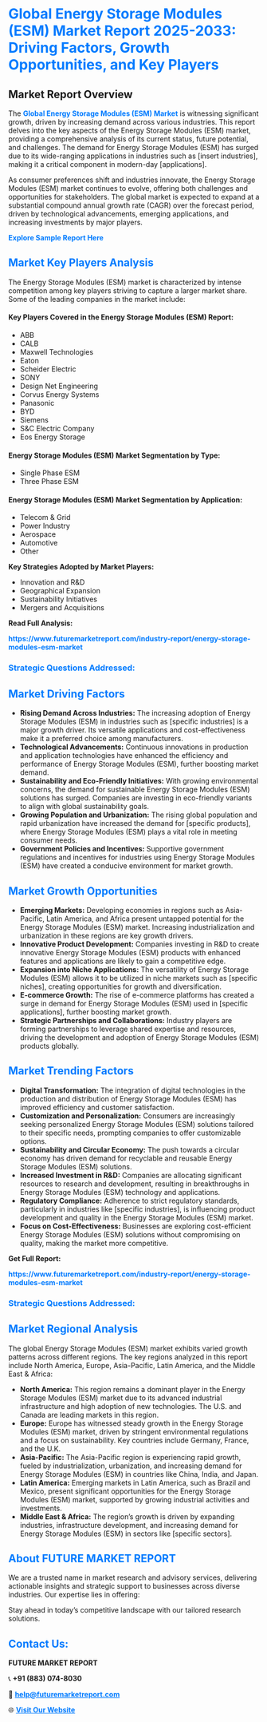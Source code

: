 <h1 style="color: #007BFF;">Global Energy Storage Modules (ESM) Market Report 2025-2033: Driving Factors, Growth Opportunities, and Key Players</h1>

<section id="overview">
<h2>Market Report Overview</h2>
<p>The <a href="https://www.futuremarketreport.com/industry-report/energy-storage-modules-esm-market" style="color: #007BFF; text-decoration: none;"><strong>Global Energy Storage Modules (ESM) Market</strong></a> is witnessing significant growth, driven by increasing demand across various industries. This report delves into the key aspects of the Energy Storage Modules (ESM) market, providing a comprehensive analysis of its current status, future potential, and challenges. The demand for Energy Storage Modules (ESM) has surged due to its wide-ranging applications in industries such as [insert industries], making it a critical component in modern-day [applications].</p>
<p>As consumer preferences shift and industries innovate, the Energy Storage Modules (ESM) market continues to evolve, offering both challenges and opportunities for stakeholders. The global market is expected to expand at a substantial compound annual growth rate (CAGR) over the forecast period, driven by technological advancements, emerging applications, and increasing investments by major players.</p>
</section>

<section id="overview">
<p><a href="https://www.futuremarketreport.com/request-sample/reportId=90246" style="color: #007BFF; text-decoration: none;"><strong>Explore Sample Report Here</strong></a></p>
</section>

<section id="key-players">
<h2 style="color: #007BFF;">Market Key Players Analysis</h2>
<p>The Energy Storage Modules (ESM) market is characterized by intense competition among key players striving to capture a larger market share. Some of the leading companies in the market include:</p>
<h4>Key Players Covered in the Energy Storage Modules (ESM) Report:</h4>
<ul><li>ABB</li><li>CALB</li><li>Maxwell Technologies</li><li>Eaton</li><li>Scheider Electric</li><li>SONY</li><li>Design Net Engineering</li><li>Corvus Energy Systems</li><li>Panasonic</li><li>BYD</li><li>Siemens</li><li>S&amp;C Electric Company</li><li>Eos Energy Storage</li></ul>
<h4>Energy Storage Modules (ESM) Market Segmentation by Type:</h4>
<ul><li>Single Phase ESM</li><li>Three Phase ESM</li></ul>

<h4>Energy Storage Modules (ESM) Market Segmentation by Application:</h4>
<ul><li>Telecom &amp; Grid</li><li>Power Industry</li><li>Aerospace</li><li>Automotive</li><li>Other</li></ul>
<p><strong>Key Strategies Adopted by Market Players:</strong></p>
<ul>
<li>Innovation and R&D</li>
<li>Geographical Expansion</li>
<li>Sustainability Initiatives</li>
<li>Mergers and Acquisitions</li>
</ul>
</section>

<section>
<p><strong>Read Full Analysis: </strong></p><a href="https://www.futuremarketreport.com/industry-report/energy-storage-modules-esm-market" style="color: #007BFF; text-decoration: none;"><strong>https://www.futuremarketreport.com/industry-report/energy-storage-modules-esm-market</strong></a>
<h3 style="color: #007BFF;">Strategic Questions Addressed:</h3>
</section>

<section id="driving-factors">
<h2 style="color: #007BFF;">Market Driving Factors</h2>
<ul>
<li><strong>Rising Demand Across Industries:</strong> The increasing adoption of Energy Storage Modules (ESM) in industries such as [specific industries] is a major growth driver. Its versatile applications and cost-effectiveness make it a preferred choice among manufacturers.</li>
<li><strong>Technological Advancements:</strong> Continuous innovations in production and application technologies have enhanced the efficiency and performance of Energy Storage Modules (ESM), further boosting market demand.</li>
<li><strong>Sustainability and Eco-Friendly Initiatives:</strong> With growing environmental concerns, the demand for sustainable Energy Storage Modules (ESM) solutions has surged. Companies are investing in eco-friendly variants to align with global sustainability goals.</li>
<li><strong>Growing Population and Urbanization:</strong> The rising global population and rapid urbanization have increased the demand for [specific products], where Energy Storage Modules (ESM) plays a vital role in meeting consumer needs.</li>
<li><strong>Government Policies and Incentives:</strong> Supportive government regulations and incentives for industries using Energy Storage Modules (ESM) have created a conducive environment for market growth.</li>
</ul>
</section>

<section id="growth-opportunities">
<h2 style="color: #007BFF;">Market Growth Opportunities</h2>
<ul>
<li><strong>Emerging Markets:</strong> Developing economies in regions such as Asia-Pacific, Latin America, and Africa present untapped potential for the Energy Storage Modules (ESM) market. Increasing industrialization and urbanization in these regions are key growth drivers.</li>
<li><strong>Innovative Product Development:</strong> Companies investing in R&D to create innovative Energy Storage Modules (ESM) products with enhanced features and applications are likely to gain a competitive edge.</li>
<li><strong>Expansion into Niche Applications:</strong> The versatility of Energy Storage Modules (ESM) allows it to be utilized in niche markets such as [specific niches], creating opportunities for growth and diversification.</li>
<li><strong>E-commerce Growth:</strong> The rise of e-commerce platforms has created a surge in demand for Energy Storage Modules (ESM) used in [specific applications], further boosting market growth.</li>
<li><strong>Strategic Partnerships and Collaborations:</strong> Industry players are forming partnerships to leverage shared expertise and resources, driving the development and adoption of Energy Storage Modules (ESM) products globally.</li>
</ul>
</section>

<section id="trending-factors">
<h2 style="color: #007BFF;">Market Trending Factors</h2>
<ul>
<li><strong>Digital Transformation:</strong> The integration of digital technologies in the production and distribution of Energy Storage Modules (ESM) has improved efficiency and customer satisfaction.</li>
<li><strong>Customization and Personalization:</strong> Consumers are increasingly seeking personalized Energy Storage Modules (ESM) solutions tailored to their specific needs, prompting companies to offer customizable options.</li>
<li><strong>Sustainability and Circular Economy:</strong> The push towards a circular economy has driven demand for recyclable and reusable Energy Storage Modules (ESM) solutions.</li>
<li><strong>Increased Investment in R&D:</strong> Companies are allocating significant resources to research and development, resulting in breakthroughs in Energy Storage Modules (ESM) technology and applications.</li>
<li><strong>Regulatory Compliance:</strong> Adherence to strict regulatory standards, particularly in industries like [specific industries], is influencing product development and quality in the Energy Storage Modules (ESM) market.</li>
<li><strong>Focus on Cost-Effectiveness:</strong> Businesses are exploring cost-efficient Energy Storage Modules (ESM) solutions without compromising on quality, making the market more competitive.</li>
</ul>
</section>

<section>
<p><strong>Get Full Report: </strong></p><a href="https://www.futuremarketreport.com/industry-report/energy-storage-modules-esm-market" style="color: #007BFF; text-decoration: none;"><strong>https://www.futuremarketreport.com/industry-report/energy-storage-modules-esm-market</strong></a>
<h3 style="color: #007BFF;">Strategic Questions Addressed:</h3>
</section>


<section id="regional-analysis">
<h2 style="color: #007BFF;">Market Regional Analysis</h2>
<p>The global Energy Storage Modules (ESM) market exhibits varied growth patterns across different regions. The key regions analyzed in this report include North America, Europe, Asia-Pacific, Latin America, and the Middle East & Africa:</p>
<ul>
<li><strong>North America:</strong> This region remains a dominant player in the Energy Storage Modules (ESM) market due to its advanced industrial infrastructure and high adoption of new technologies. The U.S. and Canada are leading markets in this region.</li>
<li><strong>Europe:</strong> Europe has witnessed steady growth in the Energy Storage Modules (ESM) market, driven by stringent environmental regulations and a focus on sustainability. Key countries include Germany, France, and the U.K.</li>
<li><strong>Asia-Pacific:</strong> The Asia-Pacific region is experiencing rapid growth, fueled by industrialization, urbanization, and increasing demand for Energy Storage Modules (ESM) in countries like China, India, and Japan.</li>
<li><strong>Latin America:</strong> Emerging markets in Latin America, such as Brazil and Mexico, present significant opportunities for the Energy Storage Modules (ESM) market, supported by growing industrial activities and investments.</li>
<li><strong>Middle East & Africa:</strong> The region’s growth is driven by expanding industries, infrastructure development, and increasing demand for Energy Storage Modules (ESM) in sectors like [specific sectors].</li>
</ul>
</section>

<footer>
<h2 style="color: #007BFF;">About FUTURE MARKET REPORT</h2>
<p>We are a trusted name in market research and advisory services, delivering actionable insights and strategic support to businesses across diverse industries. Our expertise lies in offering:</p>

<p>Stay ahead in today’s competitive landscape with our tailored research solutions.</p>

<h2 style="color: #007BFF;">Contact Us:</h2>
<p><strong>FUTURE MARKET REPORT</strong></p>
<p>📞 <strong>+91 (883) 074-8030</strong></p>
<p>📧 <strong><a href="mailto:help@futuremarketreport.com" style="color: #007BFF;">help@futuremarketreport.com</a></strong></p>
<p>🌐 <strong><a href="https://www.futuremarketreport.com/" style="color: #007BFF;">Visit Our Website</a></strong></p>
</footer>